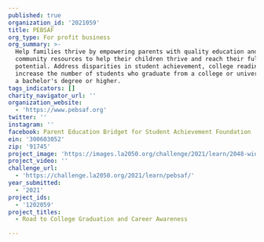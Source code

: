 ```yaml
---
published: true
organization_id: '2021059'
title: PEBSAF
org_type: For profit business
org_summary: >-
  Help families thrive by empowering parents with quality education and
  community resources to help their children thrive and reach their full
  potential. Address disparities in student achievement, college readiness, and
  increase the number of students who graduate from a college or university with
  a bachelor's degree or higher.
tags_indicators: []
charity_navigator_url: ''
organization_website:
  - 'https://www.pebsaf.org'
twitter: ''
instagram: ''
facebook: Parent Education Bridget for Student Achievement Foundation
ein: '300603052'
zip: '91745'
project_image: 'https://images.la2050.org/challenge/2021/learn/2048-wide/pebsaf.jpg'
project_video: ''
challenge_url:
  - 'https://challenge.la2050.org/2021/learn/pebsaf/'
year_submitted:
  - '2021'
project_ids:
  - '1202059'
project_titles:
  - Road to College Graduation and Career Awareness

---
```

